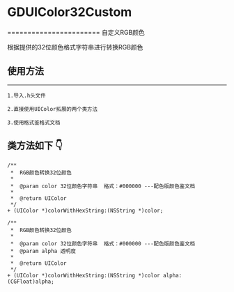 # GDUIColor32Custom
=======================
    自定义RGB颜色 

根据提供的32位颜色格式字符串进行转换RGB颜色

## 使用方法 
-----------
    1.导入.h头文件

    2.直接使用UIColor拓展的两个类方法

    3.使用格式鉴格式文档


## 类方法如下 👇
```objc
/**
 *  RGB颜色转换32位颜色
 *
 *  @param color 32位颜色字符串  格式：#000000 ---配色版颜色鉴文档
 *
 *  @return UIColor
 */
+ (UIColor *)colorWithHexString:(NSString *)color;
```
```objc
/**
 *  RGB颜色转换32位颜色
 *
 *  @param color 32位颜色字符串  格式：#000000 ---配色版颜色鉴文档
 *  @param alpha 透明度
 *
 *  @return UIColor
 */
+ (UIColor *)colorWithHexString:(NSString *)color alpha:(CGFloat)alpha;
```

